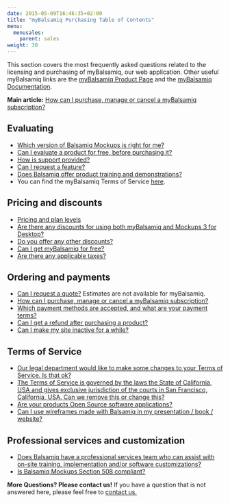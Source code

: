 ```yaml
---
date: 2015-05-09T16:46:35+02:00
title: "myBalsamiq Purchasing Table of Contents"
menu:
  menusales:
    parent: sales
weight: 30
---
```


This section covers the most frequently asked questions related to the licensing and purchasing of myBalsamiq, our web application. Other useful myBalsamiq links are the [myBalsamiq Product Page](https://balsamiq.com/products/mockups/mybalsamiq) and the [myBalsamiq Documentation](https://docs.balsamiq.com/mybalsamiq/).

**Main article:** [How can I purchase, manage or cancel a myBalsamiq subscription?](/sales/mybsubscriptions/)

## Evaluating

*   [Which version of Balsamiq Mockups is right for me?](https://balsamiq.com/products/compare/)
*   [Can I evaluate a product for free, before purchasing it?](/sales/evaluate/)
*   [How is support provided?](/sales/support/)
*   [Can I request a feature?](/sales/requestfeature/)
*   [Does Balsamiq offer product training and demonstrations?](/sales/training/)
*   You can find the myBalsamiq Terms of Service [here](https://balsamiq.com/eulas).

## Pricing and discounts

*   [Pricing and plan levels](https://balsamiq.com/buy/?p=myb)
*   [Are there any discounts for using both myBalsamiq and Mockups 3 for Desktop?](http://support.balsamiq.com/customer/portal/articles/232919#savings)
*   [Do you offer any other discounts?](/sales/discounts/)
*   [Can I get myBalsamiq for free?](https://balsamiq.com/free)
*   [Are there any applicable taxes?](/sales/taxes/)

## Ordering and payments

*   [Can I request a quote?](/sales/quote/) Estimates are not available for myBalsamiq.
*   [How can I purchase, manage or cancel a myBalsamiq subscription?](/sales/mybsubscriptions/)
*   [Which payment methods are accepted, and what are your payment terms?](/sales/paymentmethods/#subscriptions)
*   [Can I get a refund after purchasing a product?](/sales/refunds/)
*   [Can I make my site inactive for a while?](/sales/hibernate/)

## Terms of Service

*   [Our legal department would like to make some changes to your Terms of Service. Is that ok?](/sales/customeula/)
*   [The Terms of Service is governed by the laws the State of California, USA and gives exclusive jurisdiction of the courts in San Francisco, California, USA. Can we remove this or change this?](/sales/jurisdiction/)
*   [Are your products Open Source software applications?](/sales/opensource/)
*   [Can I use wireframes made with Balsamiq in my presentation / book / website?](/sales/ipownership/)

## Professional services and customization

*   [Does Balsamiq have a professional services team who can assist with on-site training, implementation and/or software customizations?](/sales/consulting/)
*   [Is Balsamiq Mockups Section 508 compliant?](/sales/508/)

​**More Questions? Please contact us!** If you have a question that is not answered here, please feel free to [contact us.](mailto:sales@balsamiq.com?subject=I%20have%20questions%20about%20purchasing%20myBalsamiq)
